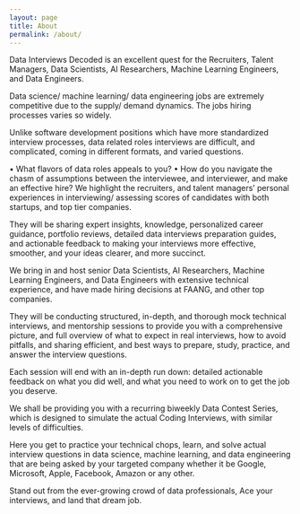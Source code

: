 ```yaml
---
layout: page
title: About
permalink: /about/
---
```


Data Interviews Decoded is an excellent quest for the Recruiters, Talent Managers, Data Scientists, AI Researchers, Machine Learning Engineers, and Data Engineers.

Data science/ machine learning/ data engineering jobs are extremely competitive due to the supply/ demand dynamics. The jobs hiring processes varies so widely.

Unlike software development positions which have more standardized interview processes, data related roles interviews are difficult, and complicated, coming in different formats, and varied questions.

•	What flavors of data roles appeals to you?
•	How do you navigate the chasm of assumptions between the interviewee, and interviewer, and make an effective hire?
We highlight the recruiters, and talent managers’ personal experiences in interviewing/ assessing scores of candidates with both startups, and top tier companies. 

They will be sharing expert insights, knowledge, personalized career guidance, portfolio reviews, detailed data interviews preparation guides, and actionable feedback to making your interviews more effective, smoother, and your ideas clearer, and more succinct.

We bring in and host senior Data Scientists, AI Researchers, Machine Learning Engineers, and Data Engineers with extensive technical experience, and have made hiring decisions at FAANG, and other top companies.

They will be conducting structured, in-depth, and thorough mock technical interviews, and mentorship sessions to provide you with a comprehensive picture, and full overview of what to expect in real interviews, how to avoid pitfalls, and sharing efficient, and best ways to prepare, study, practice, and answer the interview questions.

Each session will end with an in-depth run down: detailed actionable feedback on what you did well, and what you need to work on to get the job you deserve.

We shall be providing you with a recurring biweekly Data Contest Series, which is designed to simulate the actual Coding Interviews, with similar levels of difficulties.

Here you get to practice your technical chops, learn, and solve actual interview questions in data science, machine learning, and data engineering that are being asked by your targeted company whether it be Google, Microsoft, Apple, Facebook, Amazon or any other.


Stand out from the ever-growing crowd of data professionals, Ace your interviews, and land that dream job.


